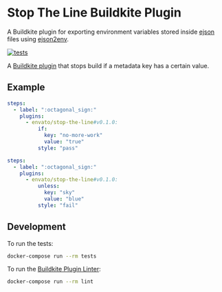 # Stop The Line Buildkite Plugin

A Buildkite plugin for exporting environment variables stored inside [ejson](https://github.com/Shopify/ejson) files using [ejson2env](https://github.com/Shopify/ejson2env).

[![tests](https://github.com/envato/stop-the-line-buildkite-plugin/actions/workflows/tests.yml/badge.svg?branch=main)](https://github.com/envato/stop-the-line-buildkite-plugin/actions/workflows/tests.yml)

A [Buildkite plugin] that stops build if a metadata key has a certain value.

## Example

```yml
steps:
  - label: ":octagonal_sign:"
    plugins:
      - envato/stop-the-line#v0.1.0:
          if:
            key: "no-more-work"
            value: "true"
          style: "pass"
```

```yml
steps:
  - label: ":octagonal_sign:"
    plugins:
      - envato/stop-the-line#v0.1.0:
          unless:
            key: "sky"
            value: "blue"
          style: "fail"
```

## Development

To run the tests:

```sh
docker-compose run --rm tests
```

To run the [Buildkite Plugin Linter]:

```sh
docker-compose run --rm lint
```

[Buildkite Plugin]: https://buildkite.com/docs/agent/v3/plugins
[Buildkite Plugin Linter]: https://github.com/buildkite-plugins/buildkite-plugin-linter
